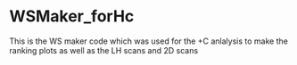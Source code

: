 # WSMaker_forHc
This is the WS maker code which was used for the +C anlalysis to make the ranking plots as well as the LH scans and 2D scans
